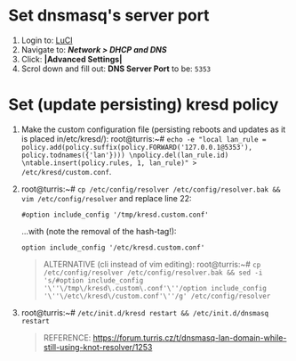 # Set dnsmasq's server port

1. Login to: [LuCI](192.168.1.1/cgi-bin/luci/)
2. Navigate to: ***Network > DHCP and DNS***
3. Click: **|Advanced Settings|**
3. Scrol down and fill out: **DNS Server Port** to be: `5353`

# Set (update persisting) kresd policy

1. Make the custom configuration file (persisting reboots and updates as it is placed in/etc/kresd/): root@turris:~# `echo -e "local lan_rule = policy.add(policy.suffix(policy.FORWARD('127.0.0.1@5353'),  policy.todnames({'lan'}))) \npolicy.del(lan_rule.id) \ntable.insert(policy.rules, 1, lan_rule)" > /etc/kresd/custom.conf`.

2. root@turris:~# `cp /etc/config/resolver /etc/config/resolver.bak && vim /etc/config/resolver` and replace line 22:

    ```
    #option include_config '/tmp/kresd.custom.conf'
    ```
    ...with (note the removal of the hash-tag!):

    ```
    option include_config '/etc/kresd.custom.conf'
    ```
    
    > ALTERNATIVE (cli instead of vim editing): root@turris:~# `cp /etc/config/resolver /etc/config/resolver.bak && sed -i 's/#option include_config '\''\/tmp\/kresd\.custom\.conf'\''/option include_config '\''\/etc\/kresd\/custom.conf'\''/g' /etc/config/resolver`

3. root@turris:~# `/etc/init.d/kresd restart && /etc/init.d/dnsmasq restart`

    > REFERENCE: https://forum.turris.cz/t/dnsmasq-lan-domain-while-still-using-knot-resolver/1253
